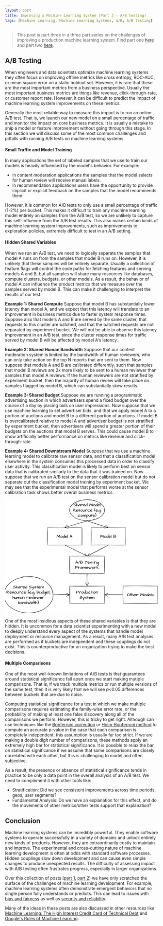 ```yaml
---
layout: post
title: Improving a Machine Learning System (Part 3 - A/B testing)
tags: [Machine Learning, Machine Learning Systems, A/B, A/B testing]
---
```

<script> 
  (function(i,s,o,g,r,a,m){i['GoogleAnalyticsObject']=r;i[r]=i[r]||function(){
  (i[r].q=i[r].q||[]).push(arguments)},i[r].l=1*new Date();a=s.createElement(o),
  m=s.getElementsByTagName(o)[0];a.async=1;a.src=g;m.parentNode.insertBefore(a,m)
  })(window,document,'script','https://www.google-analytics.com/analytics.js','ga');

  ga('create', 'UA-82391879-1', 'auto');
  ga('send', 'pageview');

</script>


<!--
https://proceedings.neurips.cc/paper/2015/file/86df7dcfd896fcaf2674f757a2463eba-Paper.pdf
TODO: 

-->


> This post is part three in a three part series on the challenges of improving a production machine learning system. Find part one [here](https://danshiebler.com/2021-11-06-ml-systems-1) and part two [here](https://danshiebler.com/2021-11-09-ml-systems-2).


## A/B Testing

When engineers and data scientists optimize machine learning systems they often focus on improving offline metrics like cross entropy, ROC-AUC, or mean square error on a static holdout set. However, it is rare that these are the most important metrics from a business perspective. Usually the most important business metrics are things like revenue, click-through-rate, or customer report rate. However, it can be difficult to predict the impact of machine learning system improvements on these metrics. 

Generally the most reliable way to measure this impact is to run an online A/B test. That is, we launch our new model on a small percentage of traffic and monitor the impact on core business metrics. It is usually a mistake to ship a model or feature improvement without going through this stage. In this section we will discuss some of the most common challenges and pitfalls with running A/B tests on machine learning systems. 





#### Small Traffic and Model Training

In many applications the set of labeled samples that we use to train our models is heavily influenced by the model's behavior. For example: 
* In content moderation applications the samples that the model selects for human review will receive manual labels.
* In recommendation applications users have the opportunity to provide implicit or explicit feedback on the samples that the model recommends them.

However, it is common for A/B tests to only use a small percentage of traffic (1-2%) per bucket. This makes it difficult to train any machine learning model entirely on samples from the A/B test, so we are unlikely to capture this self-influence from the A/B test results. This also makes certain kinds of machine learning system improvements, such as improvements to exploration policies, extremely difficult to test in an A/B setting.



#### Hidden Shared Variables


When we run an A/B test, we need to logically separate the samples that model A runs on from the samples that model B runs on. However, it is unlikely that these samples will be entirely separate. Usually a collection of feature flags will control the code paths for fetching features and serving models A and B, but all samples will share many resources like databases, compute clusters, budgets, or other models. As a result, the behavior of model A can influence the product metrics that we measure over the samples served by model B. This can make it challenging to interpret the results of our test.

**Example 1: Shared Compute** Suppose that model B has substantially lower latency than model A, and we expect that this latency will translate to an improvement in business metrics due to faster system response times. Suppose also that models A and B are served by the same cluster, that requests to this cluster are batched, and that the batched requests are not separated by experiment bucket. We will not be able to observe this latency improvement in an A/B test, since the cluster response times for traffic served by model B will be affected by model A's latency. 

**Example 2: Shared Human Bandwidth** Suppose that our content moderation system is limited by the bandwidth of human reviewers, who can only take action on the top N reports that are sent to them. Now suppose that models A and B are calibrated differently, such that samples that model B reviews are 2x more likely to be sent to a human reviewer than samples that model A reviews. If the human reviewers are not stratified by experiment bucket, then the majority of human review will take place on samples flagged by model B, which can substantially skew results.

**Example 3: Shared Budget** Suppose we are running a programmatic advertising auction in which advertisers spend a fixed budget over the course of a day by placing bids on user impressions. Now suppose that we use machine learning to set advertiser bids, and that we apply model A to a portion of auctions and model B to a different portion of auctions. If model B is overcalibrated relative to model A and advertiser budget is not stratified by experiment bucket, then advertisers will spend a greater portion of their budgets on the auctions that model B serves. This could cause model B to show artificially better performance on metrics like revenue and click-through-rate. 

**Example 4: Shared Downstream Model** Suppose that we use a machine learning model to calibrate raw sensor data, and that a classification model elsewhere in the system consumes this processed data in order to classify user activity. This classification model is likely to perform best on sensor data that is calibrated similarly to the data that it was trained on. Now suppose that we run an A/B test on the sensor calibration model but do not separate out the classification model training by experiment bucket. We may see that the experimental model that performs worse at the sensor calibration task shows better overall business metrics.

![Hidden shared variables can skew the results of an A/B test. Figure from draw.io](/img/Hidden_Shared.png)



One of the most insidious aspects of these shared variables is that they are hidden. It is uncommon for a data scientist experimenting with a new model to deeply understand every aspect of the systems that handle model deployment or resource management. As a result, many A/B test analyses are performed as if buckets are independent and these couplings do not exist. This is counterproductive for an organization trying to make the best decisions.


#### Multiple Comparisons

One of the most well-known limitations of A/B tests is that guarantees around statistical significance fall apart once we start making mutiple comparisons. That is, if we track multiple metrics or run multiple versions of the same test, then it is very likely that we will see p<0.05 differences between buckets that are due to noise.

Computing statistical significance for a test in which we make multiple comparisons requires estimating the family-wise error rate, or the probability of making at least one false discovery along all of the comparisons we perform. However, this is tricky to get right. Although can use techniques like the [Bonferroni correction](https://en.wikipedia.org/wiki/Bonferroni_correction) or [Holm-Bonferroni method](https://en.wikipedia.org/wiki/Holm%E2%80%93Bonferroni_method) to compute an accurate p-value in the case that each comparison is completely independent, this assumption is usually far too strict. If we are making a double digit number of comparisons, these methods apply an extremely high bar for statistical significance. It is possible to relax the bar on statistical significance if we assume that some comparisons are closely correlated with each other, but this is challenging to model and often subjective. 

As a result, the presence or absence of statistical significance tends in practice to be only a data point in the overall analysis of an A/B test. We need to complement it with other tools like:
* Stratification: Did we see consistent improvements across time periods, geos, user segments?
* Fundamental Analysis: Do we have an explanation for this effect, and do the movements of other metrics/other tests support that explanation? 




## Conclusion

Machine learning systems can be incredibly powerful. They enable software systems to operate successfully in a variety of domains and unlock entirely new kinds of products. However, they are extraordinarily costly to maintain and improve. The experimental and cross-cutting nature of machine learning development is often at odds with standard software processes. Hidden couplings slow down development and can cause even simple changes to produce unexpected results. The difficulty of assessing impact with A/B testing often frustrates progress, especially in larger organizations.

Over this collection of posts ([part 1](https://danshiebler.com/2021-11-06-ml-systems-1), [part 2](https://danshiebler.com/2021-11-13-ml-systems-1)) we have only scratched the surface of the challenges of machine learning development. For example, machine learning systems often demonstrate emergent behaviors that no single person fully understands or predicts. This can lead to issues with [bias and fairness](https://arxiv.org/pdf/1908.09635.pdf) as well as [security and reliability](https://dependablesecureml.github.io/). 

Many of the ideas in these posts are also discussed in other resources like [Machine Learning: The High Interest Credit Card of Technical Debt](https://research.google/pubs/pub43146/) and [Google's Rules of Machine Learning](https://developers.google.com/machine-learning/guides/rules-of-ml). 






